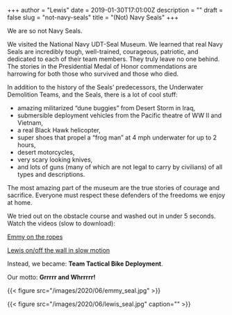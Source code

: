 +++
author = "Lewis"
date = 2019-01-30T17:01:00Z
description = ""
draft = false
slug = "not-navy-seals"
title = "(Not) Navy Seals"
+++


We are so not Navy Seals.

We visited the National Navy UDT-Seal Museum.  We learned that real Navy Seals are incredibly tough, well-trained, courageous, patriotic, and dedicated to each of their team members.  They truly leave no one behind. The stories in the Presidential Medal of Honor commendations are harrowing for both those who survived and those who died.

In addition to the history of the Seals’ predecessors, the Underwater Demolition Teams, and the Seals, there is a lot of cool stuff:

* amazing militarized “dune buggies” from Desert Storm in Iraq,
* submersible deployment vehicles from the Pacific theatre of WW II and Vietnam,
* a real Black Hawk helicopter,
* super shoes that propel a “frog man” at 4 mph underwater for up to 2 hours,
* desert motorcycles,
* very scary looking knives,
* and lots of guns (many of which are not legal to carry by civilians) of all types and descriptions.

The most amazing part of the museum are the true stories of courage and sacrifice.  Everyone must respect these defenders of the freedoms we enjoy at home.

We tried out on the obstacle course and washed out in under 5 seconds. Watch the videos (slow to download):

[Emmy on the ropes](https://www.dropbox.com/s/28iis4igds80mt3/IMG_3996.MOV?raw=1)

[Lewis on/off the wall in slow motion](https://www.dropbox.com/s/wcbcvlcbds59cul/IMG_3997.MOV?raw=1)

Instead, we became: **Team Tactical Bike Deployment**.

Our motto: **Grrrrr and Whrrrrr!**

{{< figure src="/images/2020/06/emmy_seal.jpg" >}}

{{< figure src="/images/2020/06/lewis_seal.jpg" caption="" >}}

